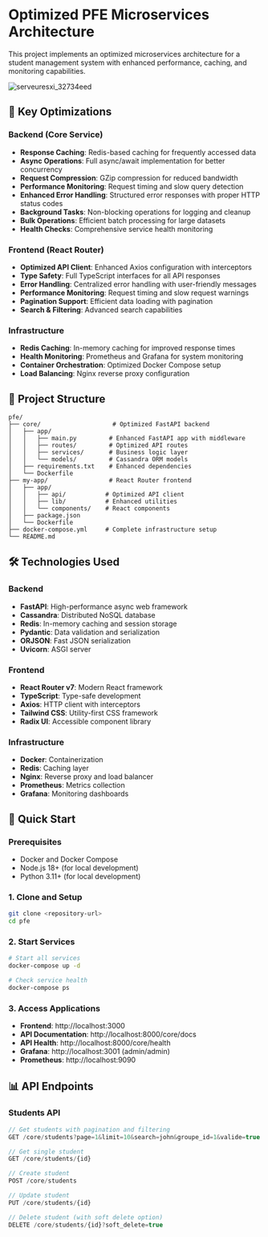 # Optimized PFE Microservices Architecture

This project implements an optimized microservices architecture for a student management system with enhanced performance, caching, and monitoring capabilities.

![serveuresxi_32734eed](https://github.com/user-attachments/assets/b2e8de73-5bdf-48ce-a40d-7b696ac194e5)


## 🚀 Key Optimizations

### Backend (Core Service)

- **Response Caching**: Redis-based caching for frequently accessed data
- **Async Operations**: Full async/await implementation for better concurrency
- **Request Compression**: GZip compression for reduced bandwidth
- **Performance Monitoring**: Request timing and slow query detection
- **Enhanced Error Handling**: Structured error responses with proper HTTP status codes
- **Background Tasks**: Non-blocking operations for logging and cleanup
- **Bulk Operations**: Efficient batch processing for large datasets
- **Health Checks**: Comprehensive service health monitoring

### Frontend (React Router)

- **Optimized API Client**: Enhanced Axios configuration with interceptors
- **Type Safety**: Full TypeScript interfaces for all API responses
- **Error Handling**: Centralized error handling with user-friendly messages
- **Performance Monitoring**: Request timing and slow request warnings
- **Pagination Support**: Efficient data loading with pagination
- **Search & Filtering**: Advanced search capabilities

### Infrastructure

- **Redis Caching**: In-memory caching for improved response times
- **Health Monitoring**: Prometheus and Grafana for system monitoring
- **Container Orchestration**: Optimized Docker Compose setup
- **Load Balancing**: Nginx reverse proxy configuration

## 📁 Project Structure

```
pfe/
├── core/                    # Optimized FastAPI backend
│   ├── app/
│   │   ├── main.py         # Enhanced FastAPI app with middleware
│   │   ├── routes/         # Optimized API routes
│   │   ├── services/       # Business logic layer
│   │   └── models/         # Cassandra ORM models
│   ├── requirements.txt    # Enhanced dependencies
│   └── Dockerfile
├── my-app/                 # React Router frontend
│   ├── app/
│   │   ├── api/           # Optimized API client
│   │   ├── lib/           # Enhanced utilities
│   │   └── components/    # React components
│   ├── package.json
│   └── Dockerfile
├── docker-compose.yml     # Complete infrastructure setup
└── README.md
```

## 🛠 Technologies Used

### Backend

- **FastAPI**: High-performance async web framework
- **Cassandra**: Distributed NoSQL database
- **Redis**: In-memory caching and session storage
- **Pydantic**: Data validation and serialization
- **ORJSON**: Fast JSON serialization
- **Uvicorn**: ASGI server

### Frontend

- **React Router v7**: Modern React framework
- **TypeScript**: Type-safe development
- **Axios**: HTTP client with interceptors
- **Tailwind CSS**: Utility-first CSS framework
- **Radix UI**: Accessible component library

### Infrastructure

- **Docker**: Containerization
- **Redis**: Caching layer
- **Nginx**: Reverse proxy and load balancer
- **Prometheus**: Metrics collection
- **Grafana**: Monitoring dashboards

## 🚀 Quick Start

### Prerequisites

- Docker and Docker Compose
- Node.js 18+ (for local development)
- Python 3.11+ (for local development)

### 1. Clone and Setup

```bash
git clone <repository-url>
cd pfe
```

### 2. Start Services

```bash
# Start all services
docker-compose up -d

# Check service health
docker-compose ps
```

### 3. Access Applications

- **Frontend**: http://localhost:3000
- **API Documentation**: http://localhost:8000/core/docs
- **API Health**: http://localhost:8000/core/health
- **Grafana**: http://localhost:3001 (admin/admin)
- **Prometheus**: http://localhost:9090

## 📊 API Endpoints

### Students API

```typescript
// Get students with pagination and filtering
GET /core/students?page=1&limit=10&search=john&groupe_id=1&valide=true

// Get single student
GET /core/students/{id}

// Create student
POST /core/students

// Update student
PUT /core/students/{id}

// Delete student (with soft delete option)
DELETE /core/students/{id}?soft_delete=true
```
